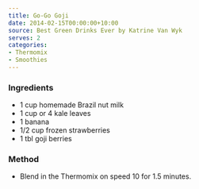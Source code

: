 ```yaml
---
title: Go-Go Goji
date: 2014-02-15T00:00:00+10:00
source: Best Green Drinks Ever by Katrine Van Wyk
serves: 2
categories:
- Thermomix
- Smoothies
---
```











### Ingredients

* 1 cup homemade Brazil nut milk
* 1 cup or 4 kale leaves
* 1 banana
* 1/2 cup frozen strawberries
* 1 tbl goji berries

### Method

* Blend in the Thermomix on speed 10 for 1.5 minutes.
